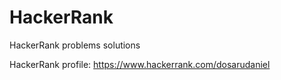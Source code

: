 # HackerRank
HackerRank problems solutions

HackerRank profile: https://www.hackerrank.com/dosarudaniel
